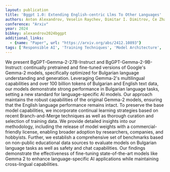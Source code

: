 ```yaml
---
layout: publication
title: 'Bggpt 1.0: Extending English-centric Llms To Other Languages'
authors: Anton Alexandrov, Veselin Raychev, Dimitar I. Dimitrov, Ce Zhang, Martin Vechev, Kristina Toutanova
conference: "Arxiv"
year: 2024
bibkey: alexandrov2024bggpt
additional_links:
  - {name: "Paper", url: "https://arxiv.org/abs/2412.10893"}
tags: ['Responsible AI', 'Training Techniques', 'Model Architecture', 'RAG', 'GPT', 'Pretraining Methods', 'Fine-Tuning', 'Applications']
---
```

We present BgGPT-Gemma-2-27B-Instruct and BgGPT-Gemma-2-9B-Instruct:
continually pretrained and fine-tuned versions of Google's Gemma-2 models,
specifically optimized for Bulgarian language understanding and generation.
Leveraging Gemma-2's multilingual capabilities and over 100 billion tokens of
Bulgarian and English text data, our models demonstrate strong performance in
Bulgarian language tasks, setting a new standard for language-specific AI
models. Our approach maintains the robust capabilities of the original Gemma-2
models, ensuring that the English language performance remains intact. To
preserve the base model capabilities, we incorporate continual learning
strategies based on recent Branch-and-Merge techniques as well as thorough
curation and selection of training data. We provide detailed insights into our
methodology, including the release of model weights with a commercial-friendly
license, enabling broader adoption by researchers, companies, and hobbyists.
Further, we establish a comprehensive set of benchmarks based on non-public
educational data sources to evaluate models on Bulgarian language tasks as well
as safety and chat capabilities. Our findings demonstrate the effectiveness of
fine-tuning state-of-the-art models like Gemma 2 to enhance language-specific
AI applications while maintaining cross-lingual capabilities.
